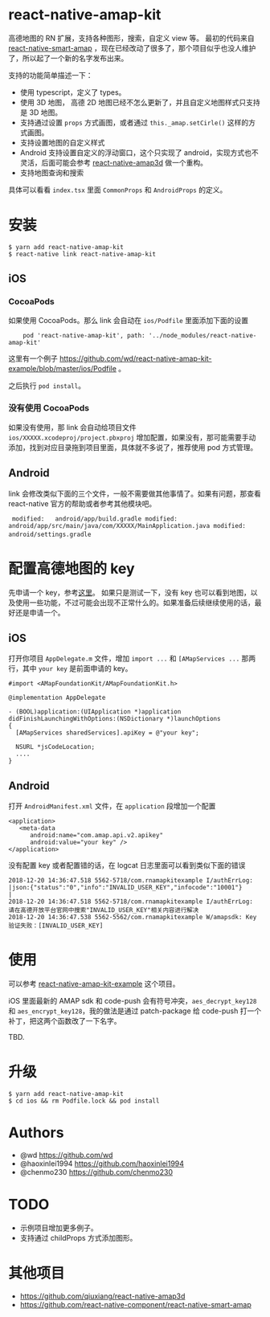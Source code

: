 # react-native-amap-kit
高德地图的 RN 扩展，支持各种图形，搜索，自定义 view 等。 最初的代码来自 [react-native-smart-amap](https://github.com/react-native-component/react-native-smart-amap) ，现在已经改动了很多了，那个项目似乎也没人维护了，所以起了一个新的名字发布出来。

支持的功能简单描述一下：
* 使用 typescript，定义了 types。
* 使用 3D 地图， 高德 2D 地图已经不怎么更新了，并且自定义地图样式只支持是 3D 地图。
* 支持通过设置 `props` 方式画图，或者通过 `this._amap.setCirle()` 这样的方式画图。
* 支持设置地图的自定义样式
* Android 支持设置自定义的浮动窗口，这个只实现了 android，实现方式也不灵活，后面可能会参考 [react-native-amap3d](https://github.com/qiuxiang/react-native-amap3d) 做一个重构。
* 支持地图查询和搜索

具体可以看看 `index.tsx` 里面 `CommonProps` 和 `AndroidProps` 的定义。

# 安装
```
$ yarn add react-native-amap-kit
$ react-native link react-native-amap-kit
```

## iOS
### CocoaPods
如果使用 CocoaPods。那么 link 会自动在 `ios/Podfile` 里面添加下面的设置

```
    pod 'react-native-amap-kit', path: '../node_modules/react-native-amap-kit'
```

这里有一个例子 https://github.com/wd/react-native-amap-kit-example/blob/master/ios/Podfile 。

之后执行 `pod install`。

### 没有使用 CocoaPods
如果没有使用，那 link 会自动给项目文件 `ios/XXXXX.xcodeproj/project.pbxproj` 增加配置，如果没有，那可能需要手动添加，找到对应目录拖到项目里面，具体就不多说了，推荐使用 pod 方式管理。

## Android
link 会修改类似下面的三个文件，一般不需要做其他事情了。如果有问题，那查看 react-native 官方的帮助或者参考其他模块吧。

` ` `
        modified:   android/app/build.gradle
        modified:   android/app/src/main/java/com/XXXXX/MainApplication.java
        modified:   android/settings.gradle
` ` `

# 配置高德地图的 key

先申请一个 key，参考[这里](https://lbs.amap.com/api/android-sdk/guide/create-project/get-key)。
如果只是测试一下，没有 key 也可以看到地图，以及使用一些功能，不过可能会出现不正常什么的。如果准备后续继续使用的话，最好还是申请一个。

## iOS
打开你项目 `AppDelegate.m` 文件，增加 `import ...` 和 `[AMapServices ...` 那两行，其中 `your key` 是前面申请的 key。

```
#import <AMapFoundationKit/AMapFoundationKit.h>

@implementation AppDelegate

- (BOOL)application:(UIApplication *)application didFinishLaunchingWithOptions:(NSDictionary *)launchOptions
{
  [AMapServices sharedServices].apiKey = @"your key";
  
  NSURL *jsCodeLocation;
  ....
}
```

## Android

打开 `AndroidManifest.xml` 文件，在 `application` 段增加一个配置
```
<application>
   <meta-data
      android:name="com.amap.api.v2.apikey"
      android:value="your key" />
</application>
```

没有配置 key 或者配置错的话，在 logcat 日志里面可以看到类似下面的错误
```
2018-12-20 14:36:47.518 5562-5718/com.rnamapkitexample I/authErrLog: |json:{"status":"0","info":"INVALID_USER_KEY","infocode":"10001"}              |
2018-12-20 14:36:47.518 5562-5718/com.rnamapkitexample I/authErrLog: 请在高德开放平台官网中搜索"INVALID_USER_KEY"相关内容进行解决
2018-12-20 14:36:47.538 5562-5562/com.rnamapkitexample W/amapsdk: Key验证失败：[INVALID_USER_KEY]
```

# 使用

可以参考 [react-native-amap-kit-example](https://github.com/wd/react-native-amap-kit-example) 这个项目。

iOS 里面最新的 AMAP sdk 和 code-push 会有符号冲突，`aes_decrypt_key128` 和 `aes_encrypt_key128`，我的做法是通过 patch-package 给 code-push 打一个补丁，把这两个函数改了一下名字。

TBD.

# 升级

```
$ yarn add react-native-amap-kit
$ cd ios && rm Podfile.lock && pod install
```

# Authors
* @wd https://github.com/wd
* @haoxinlei1994 https://github.com/haoxinlei1994
* @chenmo230 https://github.com/chenmo230

# TODO
* 示例项目增加更多例子。
* 支持通过 childProps 方式添加图形。

# 其他项目
* https://github.com/qiuxiang/react-native-amap3d
* https://github.com/react-native-component/react-native-smart-amap
